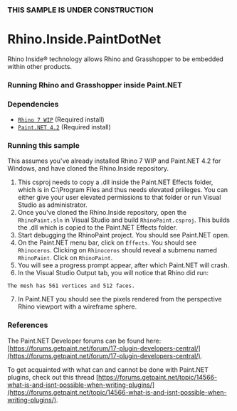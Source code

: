### THIS SAMPLE IS UNDER CONSTRUCTION

# Rhino.Inside.PaintDotNet
Rhino Inside® technology allows Rhino and Grasshopper to be embedded within other products.
### Running Rhino and Grasshopper inside Paint.NET

### Dependencies
- [`Rhino 7 WIP`](https://www.rhino3d.com/download/rhino-for-windows/wip) (Required install)
- [`Paint.NET 4.2`](https://www.getpaint.net/download.html) (Required install)

### Running this sample
This assumes you've already installed Rhino 7 WIP and Paint.NET 4.2 for Windows, and have cloned the Rhino.Inside repository.
1. This csproj needs to copy a .dll inside the Paint.NET Effects folder, which is in C:\Program Files and thus needs elevated priileges. You can either give your user elevated permissions to that folder or run Visual Studio as administrator.
2. Once you've cloned the Rhino.Inside repository, open the `RhinoPaint.sln` in Visual Studio and build `RhinoPaint.csproj`. This builds the .dll which is copied to the Paint.NET Effects folder.
3. Start debugging the RhinoPaint project. You should see Paint.NET open.
4. On the Paint.NET menu bar, click on `Effects`. You should see `Rhinoceros`. Clicking on `Rhinoceros` should reveal a submenu named `RhinoPaint`. Click on `RhinoPaint`.
5. You will see a progress prompt appear, after which Paint.NET will crash. 
6. In the Visual Studio Output tab, you will notice that Rhino did run:
```
The mesh has 561 vertices and 512 faces.
```
7. In Paint.NET you should see the pixels rendered from the perspective Rhino viewport with a wireframe sphere.

### References
The Paint.NET Developer forums can be found here: [https://forums.getpaint.net/forum/17-plugin-developers-central/](https://forums.getpaint.net/forum/17-plugin-developers-central/).

To get acquainted with what can and cannot be done with Paint.NET plugins, check out this thread [https://forums.getpaint.net/topic/14566-what-is-and-isnt-possible-when-writing-plugins/](https://forums.getpaint.net/topic/14566-what-is-and-isnt-possible-when-writing-plugins/).



